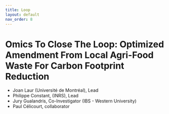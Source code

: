 ```yaml
---
title: Loop
layout: default
nav_order: 8
---
```


# Omics To Close The Loop: Optimized Amendment From Local Agri-Food Waste For Carbon Footprint Reduction

* Joan Laur (Université de Montréal), Lead
* Philippe Constant, (INRS), Lead
* Jury Gualandris, Co-Investigator (IBS - Western University)
* Paul Célicourt, collaborator

